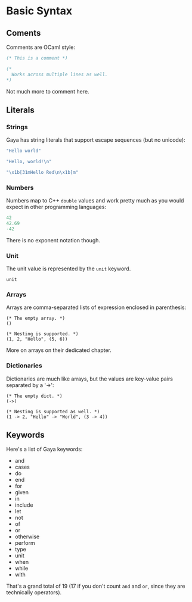 # Basic Syntax

## Coments

Comments are OCaml style:

```ocaml
(* This is a comment *)

(*
  Works across multiple lines as well.
*)
```

Not much more to comment here.

## Literals

### Strings

Gaya has string literals that support escape sequences (but no unicode):

```ocaml
"Hello world"

"Hello, world!\n"

"\x1b[31mHello Red\n\x1b[m"
```

### Numbers

Numbers map to C++ `double` values and work pretty much as you would expect in
other programming languages:

```ocaml
42
42.69
-42
```

There is no exponent notation though.

### Unit

The unit value is represented by the `unit` keyword.

```
unit
```

### Arrays

Arrays are comma-separated lists of expression enclosed in parenthesis:

```
(* The empty array. *)
()

(* Nesting is supported. *)
(1, 2, "Hello", (5, 6))
```

More on arrays on their dedicated chapter.

### Dictionaries

Dictionaries are much like arrays, but the values are key-value pairs separated
by a '->':

```
(* The empty dict. *)
(->)

(* Nesting is supported as well. *)
(1 -> 2, "Hello" -> "World", (3 -> 4))
```

## Keywords

Here's a list of Gaya keywords:

- and
- cases
- do
- end
- for
- given
- in
- include
- let
- not
- of
- or
- otherwise
- perform
- type
- unit
- when
- while
- with

That's a grand total of 19 (17 if you don't count `and` and `or`, since they
are technically operators).
